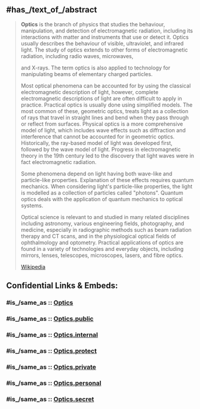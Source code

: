 

## #has_/text_of_/abstract 

> **Optics** is the branch of physics that studies the behaviour, manipulation, and detection of electromagnetic radiation, including its interactions with matter and instruments that use or detect it. Optics usually describes the behaviour of visible, ultraviolet, and infrared light. The study of optics extends to other forms of electromagnetic radiation, including radio waves, microwaves, 
>
> and X-rays. The term optics is also applied to technology for manipulating beams of elementary charged particles.
>
> Most optical phenomena can be accounted for by using the classical electromagnetic description of light, however, complete electromagnetic descriptions of light are often difficult to apply in practice. Practical optics is usually done using simplified models. The most common of these, geometric optics, treats light as a collection of rays that travel in straight lines and bend when they pass through or reflect from surfaces. Physical optics is a more comprehensive model of light, which includes wave effects such as diffraction and interference that cannot be accounted for in geometric optics. Historically, the ray-based model of light was developed first, followed by the wave model of light. Progress in electromagnetic theory in the 19th century led to the discovery that light waves were in fact electromagnetic radiation.
>
> Some phenomena depend on light having both wave-like and particle-like properties. Explanation of these effects requires quantum mechanics. When considering light's particle-like properties, the light is modelled as a collection of particles called "photons". Quantum optics deals with the application of quantum mechanics to optical systems.
>
> Optical science is relevant to and studied in many related disciplines including astronomy, various engineering fields, photography, and medicine, especially in radiographic methods such as beam radiation therapy and CT scans, and in the physiological optical fields of ophthalmology and optometry. Practical applications of optics are found in a variety of technologies and everyday objects, including mirrors, lenses, telescopes, microscopes, lasers, and fibre optics.
>
> [Wikipedia](https://en.wikipedia.org/wiki/Optics) 


## Confidential Links & Embeds: 

### #is_/same_as :: [Optics](/_Standards/Science/Physics/Optics.md) 

### #is_/same_as :: [Optics.public](/_public/Science/Physics/Optics.public.md) 

### #is_/same_as :: [Optics.internal](/_internal/Science/Physics/Optics.internal.md) 

### #is_/same_as :: [Optics.protect](/_protect/Science/Physics/Optics.protect.md) 

### #is_/same_as :: [Optics.private](/_private/Science/Physics/Optics.private.md) 

### #is_/same_as :: [Optics.personal](/_personal/Science/Physics/Optics.personal.md) 

### #is_/same_as :: [Optics.secret](/_secret/Science/Physics/Optics.secret.md)

